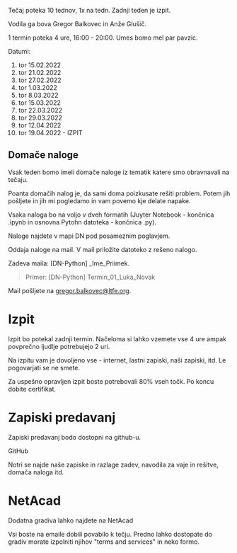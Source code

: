 Tečaj poteka 10 tednov, 1x na tedn. Zadnji teden je izpit.

Vodila ga bova Gregor Balkovec in Anže Glušič.

1 termin poteka 4 ure, 16:00 - 20:00. Umes bomo mel par pavzic.

Datumi:
1. tor 15.02.2022
2. tor 21.02.2022
3. tor 27.02.2022
4. tor 1.03.2022
5. tor 8.03.2022
6. tor 15.03.2022
7. tor 22.03.2022
8. tor 29.03.2022
9. tor 12.04.2022
10. tor 19.04.2022 - IZPIT

## Domače naloge
Vsak teden bomo imeli domače naloge iz tematik katere smo obravnavali na tečaju.

Poanta domačih nalog je, da sami doma poizkusate rešiti problem. Potem jih pošljete in jih mi pogledamo in vam povemo kje delate napake.

Vsaka naloga bo na voljo v dveh formatih (Juyter Notebook - končnica .ipynb in osnovna Pytohn datoteka - končnica .py).

Naloge najdete v mapi DN pod posameznim poglavjem.

Oddaja naloge na mail. V mail priložite datoteko z rešeno nalogo.

Zadeva maila: [DN-Python] <Termin>_Ime_Priimek.
> Primer: [DN-Python] Termin_01_Luka_Novak

Mail pošljete na gregor.balkovec@ltfe.org.

# Izpit

Izpit bo potekal zadnji termin. Načeloma si lahko vzemete vse 4 ure ampak povprečno ljudlje potrebujejo 2 uri.

Na izpitu vam je dovoljeno vse - internet, lastni zapiski, naši zapiski, itd. Le pogovarjati se ne smete.

Za uspešno opravljen izpit boste potrebovali 80% vseh točk. Po koncu dobite certifikat.

# Zapiski predavanj
Zapiski predavanj bodo dostopni na github-u.

GitHub

Notri se najde naše zapiske in razlage zadev, navodila za vaje in rešitve, domača naloga itd.

# NetAcad
Dodatna gradiva lahko najdete na NetAcad

Vsi boste na emaile dobili povabilo k tečju. Predno lahko dostopate do gradiv morate izpolniti njihov "terms and services" in neko formo.
